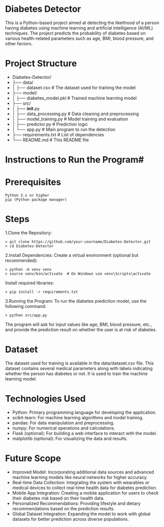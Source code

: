 # Diabetes Detector
  This is a Python-based project aimed at detecting the likelihood of a person having diabetes using machine learning and artificial intelligence (AI/ML) techniques.
  The project predicts the probability of diabetes based on various health-related parameters such as age, BMI, blood pressure, and other factors.

# Project Structure

  * Diabetes-Detector/
  * ├── data/
  * │   ├── dataset.csv          # The dataset used for training the model
  * ├── model/
  * │   ├── diabetes_model.pkl   # Trained machine learning model
  * ├── src/
  * │   ├── __init__.py
  * │   ├── data_processing.py   # Data cleaning and preprocessing
  * │   ├── model_training.py    # Model training and evaluation
  * │   ├── predictor.py         # Prediction logic
  * │   └── app.py               # Main program to run the detection
  * ├── requirements.txt         # List of dependencies
  * └── README.md                # This README file

#


# Instructions to Run the Program#
# Prerequisites
    Python 3.x or higher
    pip (Python package manager)
# Steps
  1.Clone the Repository:
  
    > git clone https://github.com/your-username/Diabetes-Detector.git
    > cd Diabetes-Detector
  2.Install Dependencies: Create a virtual environment (optional but recommended):
  
    > python -m venv venv
    > source venv/bin/activate  # On Windows use venv\Scripts\activate
   Install required libraries:
   
    > pip install -r requirements.txt
  3.Running the Program: To run the diabetes prediction model, use the following command:
  
    > python src/app.py
  The program will ask for input values like age, BMI, blood pressure, etc., and provide the prediction result on whether the user is at risk of diabetes.

# Dataset
 
  The dataset used for training is available in the data/dataset.csv file. This dataset contains several medical parameters along with labels indicating whether the person has diabetes or not.
  It is used to train the machine learning model.

# Technologies Used
   * Python: Primary programming language for developing the application.
   * scikit-learn: For machine learning algorithms and model training.
   * pandas: For data manipulation and preprocessing.
   * numpy: For numerical operations and calculations.
   * Flask (optional): For building a web interface to interact with the model.
   * matplotlib (optional): For visualizing the data and results.

# Future Scope
  * Improved Model: Incorporating additional data sources and advanced machine learning models like neural networks for higher accuracy.
  * Real-time Data Collection: Integrating the system with wearables or medical devices to collect real-time health data for diabetes prediction.
  * Mobile App Integration: Creating a mobile application for users to check their diabetes risk based on their health data.
  * Personalized Recommendations: Providing lifestyle and dietary recommendations based on the prediction results.
  * Global Dataset Integration: Expanding the model to work with global datasets for better prediction across diverse populations.
  
